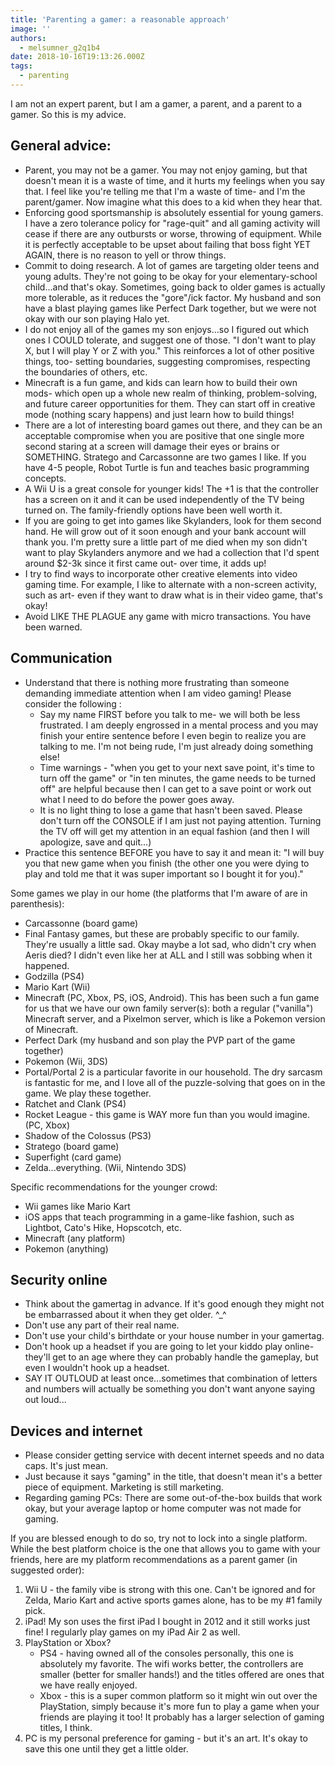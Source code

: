 ```yaml
---
title: 'Parenting a gamer: a reasonable approach'
image: ''
authors:
  - melsumner_g2q1b4
date: 2018-10-16T19:13:26.000Z
tags:
  - parenting
---
```

<!-- wp:paragraph -->
<p>I am not an expert parent, but I am a gamer, a parent, and a parent to a gamer. So this is my advice.</p>
<!-- /wp:paragraph -->

<!-- wp:heading -->
<h2>General advice:</h2>
<!-- /wp:heading -->

<!-- wp:list -->
<ul><li>Parent, you may not be a gamer. You may not enjoy gaming, but that doesn't mean it is a waste of time, and it hurts my feelings when you say that. I feel like you're telling me that I'm a waste of time- and I'm the parent/gamer. Now imagine what this does to a kid when they hear that.</li><li>Enforcing good sportsmanship is absolutely essential for young gamers. I have a zero tolerance policy for "rage-quit" and all gaming activity will cease if there are any outbursts or worse, throwing of equipment. While it is perfectly acceptable to be upset about failing that boss fight YET AGAIN, there is no reason to yell or throw things.</li><li>Commit to doing research. A lot of games are targeting older teens and young adults. They're not going to be okay for your elementary-school child...and that's okay. Sometimes, going back to older games is actually more tolerable, as it reduces the "gore"/ick factor. My husband and son have a blast playing games like Perfect Dark together, but we were not okay with our son playing Halo yet.</li><li>I do not enjoy all of the games my son enjoys...so I figured out which ones I COULD tolerate, and suggest one of those. "I don't want to play X, but I will play Y or Z with you." This reinforces a lot of other positive things, too- setting boundaries, suggesting compromises, respecting the boundaries of others, etc.</li><li>Minecraft is a fun game, and kids can learn how to build their own mods- which open up a whole new realm of thinking, problem-solving, and future career opportunities for them. They can start off in creative mode (nothing scary happens) and just learn how to build things!</li><li>There are a lot of interesting board games out there, and they can be an acceptable compromise when you are positive that one single more second staring at a screen will damage their eyes or brains or SOMETHING. Stratego and Carcassonne are two games I like. If you have 4-5 people, Robot Turtle is fun and teaches basic programming concepts.</li><li>A Wii U is a great console for younger kids! The +1 is that the controller has a screen on it and it can be used independently of the TV being turned on. The family-friendly options have been well worth it.</li><li>If you are going to get into games like Skylanders, look for them second hand. He will grow out of it soon enough and your bank account will thank you. I'm pretty sure a little part of me died when my son didn't want to play Skylanders anymore and we had a collection that I'd spent around $2-3k since it first came out- over time, it adds up!</li><li>I try to find ways to incorporate other creative elements into video gaming time. For example, I like to alternate with a non-screen activity, such as art- even if they want to draw what is in their video game, that's okay!</li><li>Avoid LIKE THE PLAGUE any game with micro transactions. You have been warned.</li></ul>
<!-- /wp:list -->

<!-- wp:heading -->
<h2>Communication</h2>
<!-- /wp:heading -->

<!-- wp:list -->
<ul><li>Understand that there is nothing more frustrating than someone demanding immediate attention when I am video gaming! Please consider the following :<ul><li>Say my name FIRST before you talk to me- we will both be less frustrated. I am deeply engrossed in a mental process and you may finish your entire sentence before I even begin to realize you are talking to me. I'm not being rude, I'm just already doing something else!</li><li>Time warnings - "when you get to your next save point, it's time to turn off the game" or "in ten minutes, the game needs to be turned off" are helpful because then I can get to a save point or work out what I need to do before the power goes away.</li><li>It is no light thing to lose a game that hasn't been saved. Please don't turn off the CONSOLE if I am just not paying attention. Turning the TV off will get my attention in an equal fashion (and then I will apologize, save and quit...)</li></ul></li><li>Practice this sentence BEFORE you have to say it and mean it: "I will buy you that new game when you finish (the other one you were dying to play and told me that it was super important so I bought it for you)."</li></ul>
<!-- /wp:list -->

<!-- wp:paragraph -->
<p>Some games we play in our home (the platforms that I'm aware of are in parenthesis):</p>
<!-- /wp:paragraph -->

<!-- wp:list -->
<ul><li>Carcassonne (board game)</li><li>Final Fantasy games, but these are probably specific to our family. They're usually a little sad. Okay maybe a lot sad, who didn't cry when Aeris died? I didn't even like her at ALL and I still was sobbing when it happened.</li><li>Godzilla (PS4)</li><li>Mario Kart (Wii)</li><li>Minecraft (PC, Xbox, PS, iOS, Android). This has been such a fun game for us that we have our own family server(s): both a regular ("vanilla") Minecraft server, and a Pixelmon server, which is like a Pokemon version of Minecraft.</li><li>Perfect Dark (my husband and son play the PVP part of the game together)</li><li>Pokemon (Wii, 3DS)</li><li>Portal/Portal 2 is a particular favorite in our household. The dry sarcasm is fantastic for me, and I love all of the puzzle-solving that goes on in the game. We play these together.</li><li>Ratchet and Clank (PS4)</li><li>Rocket League - this game is WAY more fun than you would imagine. (PC, Xbox)</li><li>Shadow of the Colossus (PS3)</li><li>Stratego (board game)</li><li>Superfight (card game)</li><li>Zelda...everything. (Wii, Nintendo 3DS)</li></ul>
<!-- /wp:list -->

<!-- wp:paragraph -->
<p>Specific recommendations for the younger crowd:</p>
<!-- /wp:paragraph -->

<!-- wp:list -->
<ul><li>Wii games like Mario Kart</li><li>iOS apps that teach programming in a game-like fashion, such as Lightbot, Cato's Hike, Hopscotch, etc.</li><li>Minecraft (any platform)</li><li>Pokemon (anything)</li></ul>
<!-- /wp:list -->

<!-- wp:heading -->
<h2>Security online</h2>
<!-- /wp:heading -->

<!-- wp:list -->
<ul><li>Think about the gamertag in advance. If it's good enough they might not be embarrassed about it when they get older. ^_^</li><li>Don't use any part of their real name.</li><li>Don't use your child's birthdate or your house number in your gamertag.</li><li>Don't hook up a headset if you are going to let your kiddo play online- they'll get to an age where they can probably handle the gameplay, but even I wouldn't hook up a headset.</li><li>SAY IT OUTLOUD at least once...sometimes that combination of letters and numbers will actually be something you don't want anyone saying out loud...</li></ul>
<!-- /wp:list -->

<!-- wp:heading -->
<h2>Devices and internet</h2>
<!-- /wp:heading -->

<!-- wp:list -->
<ul><li>Please consider getting service with decent internet speeds and no data caps. It's just mean.</li><li>Just because it says "gaming" in the title, that doesn't mean it's a better piece of equipment. Marketing is still marketing.</li><li>Regarding gaming PCs: There are some out-of-the-box builds that work okay, but your average laptop or home computer was not made for gaming.</li></ul>
<!-- /wp:list -->

<!-- wp:paragraph -->
<p>If you are blessed enough to do so, try not to lock into a single platform. While the best platform choice is the one that allows you to game with your friends, here are my platform recommendations as a parent gamer (in suggested order):</p>
<!-- /wp:paragraph -->

<!-- wp:list {"ordered":true} -->
<ol><li>Wii U - the family vibe is strong with this one. Can't be ignored and for Zelda, Mario Kart and active sports games alone, has to be my #1 family pick.</li><li>iPad! My son uses the first iPad I bought in 2012 and it still works just fine! I regularly play games on my iPad Air 2 as well.</li><li>PlayStation or Xbox?<ul><li>PS4 - having owned all of the consoles personally, this one is absolutely my favorite. The wifi works better, the controllers are smaller (better for smaller hands!) and the titles offered are ones that we have really enjoyed.</li><li>Xbox - this is a super common platform so it might win out over the PlayStation, simply because it's more fun to play a game when your friends are playing it too! It probably has a larger selection of gaming titles, I think.</li></ul></li><li>PC is my personal preference for gaming - but it's an art. It's okay to save this one until they get a little older.</li></ol>
<!-- /wp:list -->